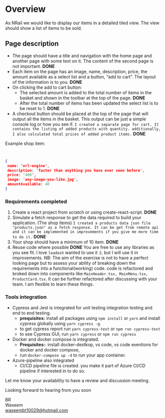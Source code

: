 # Overview

As NRail we would like to display our items in a detailed tiled view. The view should show a
list of items to be sold.

## Page description

- The page should have a title and navigation with the home page and another page with some text on it. The content of the second page is not important. **DONE**
- Each item on the page has an image, name, description, price, the amount available as a select list and a button, “add to cart”. The layout of the information is to you. **DONE**
- On clicking the add to cart button:
  - The selected amount is added to the total number of items in the basket and
shown in the toolbar at the top of the page. **DONE**
  - After the total number of items has been updated the select list is to be reset to 1. **DONE**
- A checkout button should be placed at the top of the page that will output all the
items in the basket. This output can be just a simple console log or how you see if. `I created a separate page for cart. It contains the listing of added products with quantity. additionally, I also calculated total prices of added product items.` **DONE**

Example shop item:

```json


{
 name: 'nrl-engine',
 description: 'faster than anything you have ever seen before',
 price: '400',
 image: 'any-image-you-like.jpg',
 amountAvailable: 40
}

```

### Requirements completed

1. Create a react project from scratch or using create-react-script. **DONE**
2. Simulate a fetch response to get the data required to build your application. (The
shop items) `I created a products data json file "products.json" as a fetch response. It can be get from remote api and it can be implemented in improvements if you give me more time to do it.` **DONE**
3. Your shop should have a minimum of 10 item. **DONE**
4. Reuse code where possible **DONE**
You are free to use any libraries as you see fit. I love `loadash` wanted to use it :). but I will use it in improvements.
NB: The aim of the exercise is not to have a perfect looking page but to assess your ability of
breaking down the requirements into a functional(working) code. code is refactored and broked down into components like `MainHeader.tsx, MainMenu.tsx, ProductCard.tsx`. It can be further refactored after discussing with your team. I am flexible to learn these things.

### Tools integration

- Cypress and Jest is integrated for unit testing integration testing and end to end testing.
  - **prequisites:** install all packages using `npm install` or `yarn` and install cypress globally using `yarn cypress -g`. 
  - to get cypress report run `yarn cypress-test` or `npm run cypress-test`
  - to see Cypress GUI, run `yarn cypress` or `npm run cypress`
- Docker and docker compose is integrated.
  - **Prequisites:**: install docker-destkop, vs code, vs code exentions for docker and docker compose,
  - run `docker-compose up -d` to run your app container.
- Azure-pipeline also integrated
  - CI/CD pipeline file is created. you make it part of Azure CI/CD pipeline if interested in to do so.

Let me know your availability to have a review and discussion meeting.

Looking forward to hearing from you soon  

BR  
Waseem  
waseembt10029@hotmail.com  